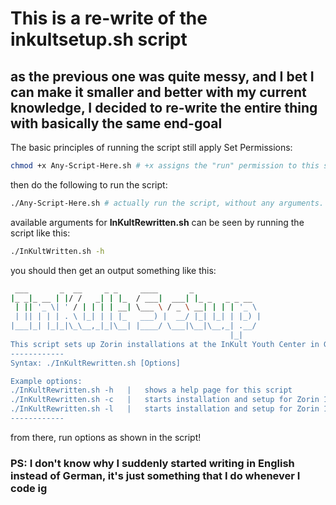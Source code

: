 # This is a re-write of the inkultsetup.sh script
## as the previous one was quite messy, and I bet I can make it smaller and better with my current knowledge, I decided to re-write the entire thing with basically the same end-goal

The basic principles of running the script still apply
Set Permissions:
```bash
chmod +x Any-Script-Here.sh # +x assigns the "run" permission to this script, making it able to be executed.
```
then do the following to run the script:
```bash
./Any-Script-Here.sh # actually run the script, without any arguments.
```

available arguments for **InKultRewritten.sh** can be seen by running the script like this:
```bash
./InKultWritten.sh -h
```

you should then get an output something like this:
```bash
 ___       _  __     _ _     ____       _               
|_ _|_ __ | |/ /   _| | |_  / ___|  ___| |_ _   _ _ __  
 | || '_ \| ' / | | | | __| \___ \ / _ \ __| | | | '_ \ 
 | || | | | . \ |_| | | |_   ___) |  __/ |_| |_| | |_) |
|___|_| |_|_|\_\__,_|_|\__| |____/ \___|\__|\__,_| .__/ 
                                                 |_|    
This script sets up Zorin installations at the InKult Youth Center in Germany.
------------
Syntax: ./InKultRewritten.sh [Options]

Example options:
./InKultRewritten.sh -h   |   shows a help page for this script
./InKultRewritten.sh -c   |   starts installation and setup for Zorin 16 Core
./InKultRewritten.sh -l   |   starts installation and setup for Zorin 16 Lite
------------
```

from there, run options as shown in the script!

### PS: I don't know why I suddenly started writing in English instead of German, it's just something that I do whenever I code ig
